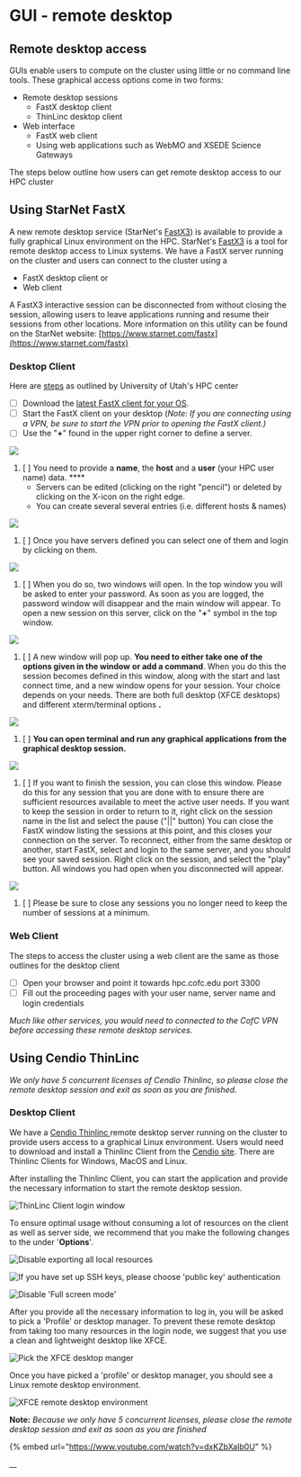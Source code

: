 # GUI - remote desktop

## **Remote desktop access**

GUIs enable users to compute on the cluster using little or no command line tools. These graphical access options come in two forms:

* Remote desktop sessions
  * FastX desktop client
  * ThinLinc desktop client
* Web interface
  * FastX web client
  * Using web applications such as WebMO and XSEDE Science Gateways

The steps below outline how users can get remote desktop access to our HPC cluster

## Using StarNet FastX

A new remote desktop service \(StarNet's [FastX3](https://www.starnet.com/fastx)\) is available to provide a fully graphical Linux environment on the HPC. StarNet's [FastX3](https://www.starnet.com/fastx) is a tool for remote desktop access to Linux systems. We have a FastX server running on the cluster and users can connect to the cluster using a

* FastX desktop client or
* Web client 

A FastX3 interactive session can be disconnected from without closing the session, allowing users to leave applications running and resume their sessions from other locations. More information on this utility can be found on the StarNet website: [https://www.starnet.com/fastx](https://www.starnet.com/fastx)

### Desktop Client

Here are [steps](https://www.chpc.utah.edu/documentation/software/fastx2.php#utdc) as outlined by University of Utah's HPC center  

* [ ] Download the [latest FastX client for your OS](https://www.starnet.com/download/fastx3?ID=1034252-255).
* [ ] Start the FastX client on your desktop \(_Note: If you are connecting using a VPN, be sure to start the VPN prior to opening the FastX client.\)_
* [ ] Use the "**+**" found in the upper right corner to define a server.

![](../../.gitbook/assets/fastx-1.png)

1. [ ] You need to provide a **name**, the **host** and a **user** \(your HPC user name\) data. ****
   * Servers can be edited \(clicking on the right "pencil"\) or deleted by clicking on the X-icon on the right edge.
   * You can create several several entries \(i.e. different hosts & names\)

![](../../.gitbook/assets/fastx-2.png)

1. [ ] Once you have servers defined you can select one of them and login by clicking on them. 

![](../../.gitbook/assets/fastx-3%20%281%29.png)

1. [ ] When you do so, two windows will open. In the top window you will be asked to enter your password. As soon as you are logged, the password window will disappear and the main window will appear. To open a new session on this server, click on the "**+**" symbol in the top window.

![](../../.gitbook/assets/fastx-4.png)

1. [ ] A new window will pop up. **You need to either take one of the options given in the window** **or add a command**. When you do this the session becomes defined in this window, along with the start and last connect time, and a new window opens for your session. Your choice depends on your needs.  There are both full desktop \(XFCE desktops\) and different xterm/terminal options **.**

![](../../.gitbook/assets/fastx-5.png)

1. [ ] **You can open terminal and run any graphical applications from the graphical desktop session.**

![](../../.gitbook/assets/fastx-6.png)

1. [ ] If you want to finish the session, you can close this window.  Please do this for any session that you are done with to ensure there are sufficient resources available to meet the active user needs. If you want to keep the session in order to return to it, right click on the session name in the list and select the pause \("\|\|"  button\)  You can close the FastX window listing the sessions at this point, and this closes your connection on the server. To reconnect, either from the same desktop or another, start FastX, select and login to the same server, and you should see your saved session. Right click on the session, and select the "play" button. All windows you had open when you disconnected will appear.

![](../../.gitbook/assets/fastx-7.png)



1. [ ] Please be sure to close any sessions you no longer need to keep the number of sessions at a minimum.

### Web Client

The steps to access the cluster using a web client are the same as those outlines for the desktop client 

* [ ] Open your browser and point it towards hpc.cofc.edu port 3300
* [ ] Fill out the proceeding pages with your user name, server name and login credentials

_Much like other services, you would need to connected to the CofC VPN before accessing these remote desktop services._

## Using Cendio ThinLinc

_We only have 5 concurrent licenses of Cendio Thinlinc, so please close the remote desktop session and exit as soon as you are finished._  

### Desktop Client

We have a [Cendio Thinlinc ](https://www.cendio.com/)remote desktop server running on the cluster to provide users access to a graphical Linux environment.  Users would need to download and install a Thinlinc Client from the [Cendio site](https://www.cendio.com/thinlinc/download). There are Thinlinc Clients for Windows, MacOS and Linux.

After installing the Thinlinc Client, you can start the application and provide the necessary information to start the remote desktop session.

![ThinLinc Client login window](../../.gitbook/assets/thinlinc-client-login%20%281%29.png)

To ensure optimal usage without consuming a lot of resources on the client as well as server side, we recommend that you make the following changes to the under '**Options**'.

![Disable exporting all local resources](../../.gitbook/assets/thinlinc-client-disable-audio.png)

![If you have set up SSH keys, please choose &apos;public key&apos; authentication](../../.gitbook/assets/thinlinc-client-security-usesshkeys%20%281%29.png)

![Disable &apos;Full screen mode&apos;](../../.gitbook/assets/thinlinc-client-disable-fullscreen%20%281%29.png)

After you provide all the necessary information to log in, you will be asked to pick a 'Profile' or desktop manager. To prevent these remote desktop from taking too many resources in the login node, we suggest that you use a clean and lightweight desktop like XFCE.

![Pick the XFCE desktop manger](../../.gitbook/assets/thinlinc-client-pick-dm.png)

Once you have picked a 'profile' or desktop manager, you should see a Linux remote desktop environment.

![XFCE remote desktop environment](../../.gitbook/assets/thinlinc-client-rdsession.png)

**Note:** _Because we only have 5 concurrent licenses, please close the remote desktop session and exit as soon as you are finished_

{% embed url="https://www.youtube.com/watch?v=dxKZbXaIb0U" %}

\_\_



